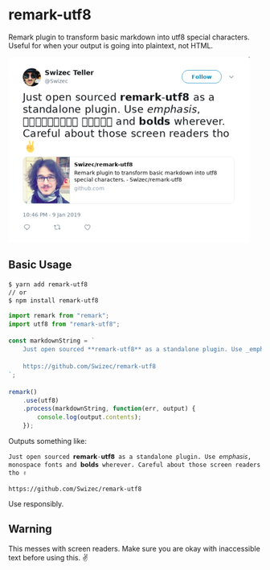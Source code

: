 # remark-utf8

Remark plugin to transform basic markdown into utf8 special characters. Useful for when your output is going into plaintext, not HTML.

[![](https://github.com/Swizec/remark-utf8/blob/master/screenshot-1547102782573.png?raw=true)](https://twitter.com/Swizec/status/1083253614527733760)

## Basic Usage

```
$ yarn add remark-utf8
// or
$ npm install remark-utf8
```

```javascript
import remark from "remark";
import utf8 from "remark-utf8";

const markdownString = `
    Just open sourced **remark-utf8** as a standalone plugin. Use _emphasis_, \`monospace fonts\` and **bolds** wherever. Careful about those screen readers tho ✌️

    https://github.com/Swizec/remark-utf8
`;

remark()
    .use(utf8)
    .process(markdownString, function(err, output) {
        console.log(output.contents);
    });
```

Outputs something like:

```
Just open sourced 𝗿𝗲𝗺𝗮𝗿𝗸-𝘂𝘁𝗳𝟴 as a standalone plugin. Use 𝘦𝘮𝘱𝘩𝘢𝘴𝘪𝘴, 𝚖𝚘𝚗𝚘𝚜𝚙𝚊𝚌𝚎 𝚏𝚘𝚗𝚝𝚜 and 𝗯𝗼𝗹𝗱𝘀 wherever. Careful about those screen readers tho ✌️

https://github.com/Swizec/remark-utf8
```

Use responsibly.

## Warning

This messes with screen readers. Make sure you are okay with inaccessible text before using this. ✌️
